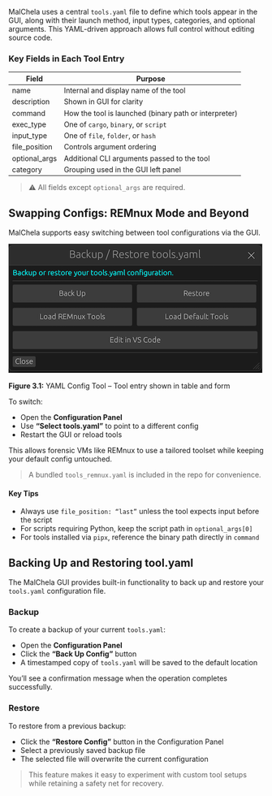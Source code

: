MalChela uses a central `tools.yaml` file to define which tools appear in the GUI, along with their launch method, input types, categories, and optional arguments. This YAML-driven approach allows full control without editing source code.

### Key Fields in Each Tool Entry

| Field         | Purpose                                                          |
|---------------|------------------------------------------------------------------|
| name          | Internal and display name of the tool                            |
| description   | Shown in GUI for clarity                                         |
| command       | How the tool is launched (binary path or interpreter)           |
| exec_type     | One of `cargo`, `binary`, or `script`                            |
| input_type    | One of `file`, `folder`, or `hash`                               |
| file_position | Controls argument ordering                                       |
| optional_args | Additional CLI arguments passed to the tool                      |
| category      | Grouping used in the GUI left panel                              |

> ⚠️ All fields except `optional_args` are required.



## Swapping Configs: REMnux Mode and Beyond

MalChela supports easy switching between tool configurations via the GUI.

![YAML Config Tool](../images/yaml_configurator.png)

**Figure 3.1:** YAML Config Tool – Tool entry shown in table and form

To switch:

- Open the **Configuration Panel**
- Use **“Select tools.yaml”** to point to a different config
- Restart the GUI or reload tools

This allows forensic VMs like REMnux to use a tailored toolset while keeping your default config untouched.

> A bundled `tools_remnux.yaml` is included in the repo for convenience.


#### Key Tips

- Always use `file_position: “last”` unless the tool expects input before the script
- For scripts requiring Python, keep the script path in `optional_args[0]`
- For tools installed via `pipx`, reference the binary path directly in `command`



## Backing Up and Restoring tool.yaml

The MalChela GUI provides built-in functionality to back up and restore your `tools.yaml` configuration file.

### Backup

To create a backup of your current `tools.yaml`:

- Open the **Configuration Panel**
- Click the **“Back Up Config”** button
- A timestamped copy of `tools.yaml` will be saved to the default location

You’ll see a confirmation message when the operation completes successfully.

### Restore

To restore from a previous backup:

- Click the **“Restore Config”** button in the Configuration Panel
- Select a previously saved backup file
- The selected file will overwrite the current configuration

> This feature makes it easy to experiment with custom tool setups while retaining a safety net for recovery.